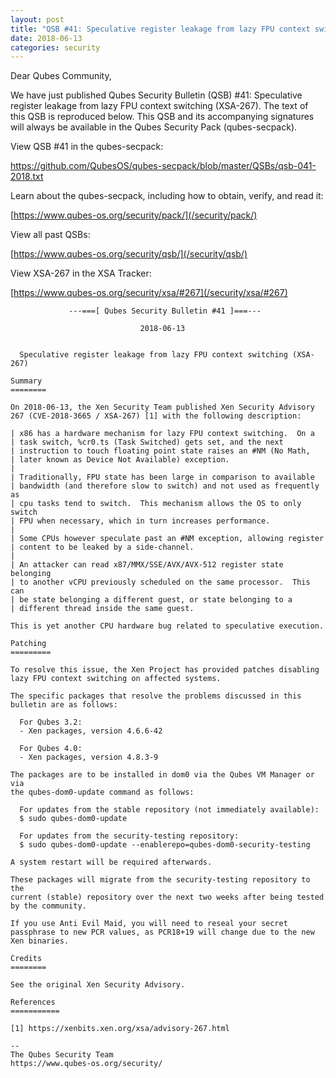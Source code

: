 ```yaml
---
layout: post
title: "QSB #41: Speculative register leakage from lazy FPU context switching (XSA-267)"
date: 2018-06-13
categories: security
---
```


Dear Qubes Community,

We have just published Qubes Security Bulletin (QSB) #41: Speculative
register leakage from lazy FPU context switching (XSA-267). The text of
this QSB is reproduced below. This QSB and its accompanying signatures
will always be available in the Qubes Security Pack (qubes-secpack).

View QSB #41 in the qubes-secpack:

<https://github.com/QubesOS/qubes-secpack/blob/master/QSBs/qsb-041-2018.txt>

Learn about the qubes-secpack, including how to obtain, verify, and read
it:

[https://www.qubes-os.org/security/pack/](/security/pack/)

View all past QSBs:

[https://www.qubes-os.org/security/qsb/](/security/qsb/)

View XSA-267 in the XSA Tracker:

[https://www.qubes-os.org/security/xsa/#267](/security/xsa/#267)

```
             ---===[ Qubes Security Bulletin #41 ]===---

                             2018-06-13


  Speculative register leakage from lazy FPU context switching (XSA-267)

Summary
========

On 2018-06-13, the Xen Security Team published Xen Security Advisory
267 (CVE-2018-3665 / XSA-267) [1] with the following description:

| x86 has a hardware mechanism for lazy FPU context switching.  On a
| task switch, %cr0.ts (Task Switched) gets set, and the next
| instruction to touch floating point state raises an #NM (No Math,
| later known as Device Not Available) exception.
| 
| Traditionally, FPU state has been large in comparison to available
| bandwidth (and therefore slow to switch) and not used as frequently as
| cpu tasks tend to switch.  This mechanism allows the OS to only switch
| FPU when necessary, which in turn increases performance.
| 
| Some CPUs however speculate past an #NM exception, allowing register
| content to be leaked by a side-channel.
| 
| An attacker can read x87/MMX/SSE/AVX/AVX-512 register state belonging
| to another vCPU previously scheduled on the same processor.  This can
| be state belonging a different guest, or state belonging to a
| different thread inside the same guest.

This is yet another CPU hardware bug related to speculative execution.

Patching
=========

To resolve this issue, the Xen Project has provided patches disabling
lazy FPU context switching on affected systems.

The specific packages that resolve the problems discussed in this
bulletin are as follows:

  For Qubes 3.2:
  - Xen packages, version 4.6.6-42

  For Qubes 4.0:
  - Xen packages, version 4.8.3-9

The packages are to be installed in dom0 via the Qubes VM Manager or via
the qubes-dom0-update command as follows:

  For updates from the stable repository (not immediately available):
  $ sudo qubes-dom0-update

  For updates from the security-testing repository:
  $ sudo qubes-dom0-update --enablerepo=qubes-dom0-security-testing

A system restart will be required afterwards.

These packages will migrate from the security-testing repository to the
current (stable) repository over the next two weeks after being tested
by the community.

If you use Anti Evil Maid, you will need to reseal your secret
passphrase to new PCR values, as PCR18+19 will change due to the new
Xen binaries.

Credits
========

See the original Xen Security Advisory.

References
===========

[1] https://xenbits.xen.org/xsa/advisory-267.html

--
The Qubes Security Team
https://www.qubes-os.org/security/
```

